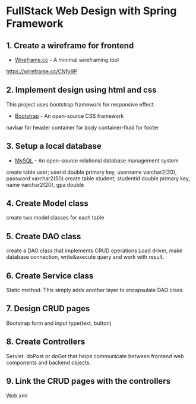 # FullStack Web Design with Spring Framework 

## 1. Create a wireframe for frontend
* [Wireframe.cc](https://wireframe.cc/) - A minimal wireframing tool

https://wireframe.cc/CNfy9P


## 2. Implement design using html and css
This project uses bootstrap framework for responsive effect.
* [Bootstrap](https://getbootstrap.com/) - An open-source CSS framework

navbar for header
container for body
container-fluid for footer

## 3. Setup a local database
* [MySQL](https://www.mysql.com/) - An open-source relational database management system

create table user; userid double primary key, username varchar2(20), password varchar2(50)
create table student; studentid double primary key, name varchar2(20), gpa double

## 4. Create Model class
create two model classes for each table

## 5. Create DAO class
create a DAO class that implements CRUD operations
Load driver, make database connection, write&execute query and work with result.

## 6. Create Service class
Static method. This simply adds another layer to encapsulate DAO class.

## 7. Design CRUD pages
Bootstrap form and input type(text, button)

## 8. Create Controllers
Servlet. doPost or doGet that helps communicate between frontend web components and backend objects.

## 9. Link the CRUD pages with the controllers
Web.xml
